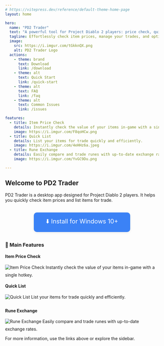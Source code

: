 ```yaml
---
# https://vitepress.dev/reference/default-theme-home-page
layout: home

hero:
  name: "PD2 Trader"
  text: "A powerful tool for Project Diablo 2 players: price check, quick list, and more!"
  tagline: Effortlessly check item prices, manage your trades, and optimize your PD2 experience.
  image:
    src: https://i.imgur.com/tGkknQX.png
    alt: PD2 Trader Logo
  actions:
    - theme: brand
      text: Download
      link: /download
    - theme: alt
      text: Quick Start
      link: /quick-start
    - theme: alt
      text: FAQ
      link: /faq
    - theme: alt
      text: Common Issues
      link: /issues

features:
  - title: Item Price Check
    details: Instantly check the value of your items in-game with a single hotkey.
    image: https://i.imgur.com/F8qoHCw.png
  - title: Quick List
    details: List your items for trade quickly and efficiently.
    image: https://i.imgur.com/4eHHz6a.jpeg
  - title: Rune Exchange
    details: Easily compare and trade runes with up-to-date exchange rates.
    image: https://i.imgur.com/YvGC9Du.png

---
```


## Welcome to PD2 Trader

PD2 Trader is a desktop app designed for Project Diablo 2 players. It helps you quickly check item prices and list items for trade.

<div style="display: flex; justify-content: center; margin: 2rem 0;">
  <a :href="`${theme.github.releasesUrl}/download/app-v${theme.appVersion}/PD2.Trader_${theme.appVersion}_x64-setup.exe`" class="vp-button" style="font-size: 1.25rem; padding: 0.75em 2em; background: #3b82f6; color: white; border-radius: 0.5em; text-decoration: none; box-shadow: 0 2px 8px rgba(0,0,0,0.08); transition: background 0.2s;" onmouseover="this.style.background='#2563eb'" onmouseout="this.style.background='#3b82f6'">
    ⬇️ Install for Windows 10+
  </a>
</div>


### 🚀 Main Features

#### Item Price Check
<img src="https://i.imgur.com/F8qoHCw.png" alt="Item Price Check" style="max-width: 100%; margin-bottom: 0.5rem;" />
Instantly check the value of your items in-game with a single hotkey.

#### Quick List
<img src="https://i.imgur.com/4eHHz6a.jpeg" alt="Quick List" style="max-width: 100%; margin-bottom: 0.5rem;" />
List your items for trade quickly and efficiently.

#### Rune Exchange
<img src="https://i.imgur.com/YvGC9Du.png" alt="Rune Exchange" style="max-width: 100%; margin-bottom: 0.5rem;" />
Easily compare and trade runes with up-to-date exchange rates.

For more information, use the links above or explore the sidebar.

